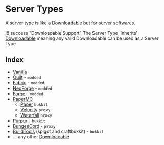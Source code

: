 # Server Types

A server type is like a [Downloadable](../downloadable/index.md) but for server softwares.

!!! success "Downloadable Support"
    The Server Type 'inherits' [Downloadable](../downloadable/index.md) meaning any valid Downloadable can be used as a Server Type

## Index

- [Vanilla](../servertype/vanilla.md)
- [Quilt](../servertype/quilt.md) - `modded`
- [Fabric](../servertype/fabric.md) - `modded`
- [NeoForge](../servertype/neoforge.md) - `modded`
- [Forge](../servertype/forge.md) - `modded`
- [PaperMC](../servertype/papermc.md)
    - [Paper](../servertype/papermc.md#shortcuts) `bukkit`
    - [Velocity](../servertype/papermc.md#shortcuts) `proxy`
    - [Waterfall](../servertype/papermc.md#shortcuts) `proxy`
- [Purpur](./purpurmc.md) - `bukkit`
- [BungeeCord](./bungeecord.md) - `proxy`
- [BuildTools](./buildtools.md) (spigot and craftbukkit) - `bukkit`
- ... any other [Downloadable](../downloadable/index.md)
